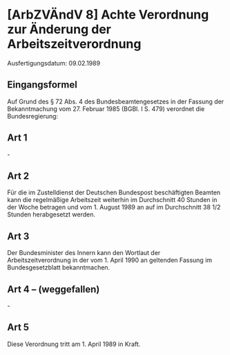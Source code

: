 # [ArbZVÄndV 8] Achte Verordnung zur Änderung der Arbeitszeitverordnung

Ausfertigungsdatum: 09.02.1989

 

## Eingangsformel

Auf Grund des § 72 Abs. 4 des Bundesbeamtengesetzes in der Fassung der Bekanntmachung vom 27. Februar 1985 (BGBl. I S. 479) verordnet die Bundesregierung:


## Art 1

\-


## Art 2

Für die im Zustelldienst der Deutschen Bundespost beschäftigten Beamten kann die regelmäßige Arbeitszeit weiterhin im Durchschnitt 40 Stunden in der Woche betragen und vom 1. August 1989 an auf im Durchschnitt 38 1/2 Stunden herabgesetzt werden.


## Art 3

Der Bundesminister des Innern kann den Wortlaut der Arbeitszeitverordnung in der vom 1. April 1990 an geltenden Fassung im Bundesgesetzblatt bekanntmachen.


## Art 4 – (weggefallen)

\-


## Art 5

Diese Verordnung tritt am 1. April 1989 in Kraft.
